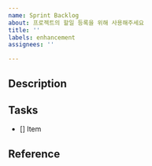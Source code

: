 ```yaml
---
name: Sprint Backlog
about: 프로젝트의 할일 등록을 위해 사용해주세요
title: ''
labels: enhancement
assignees: ''

---
```


## Description

## Tasks

- [] Item

## Reference
